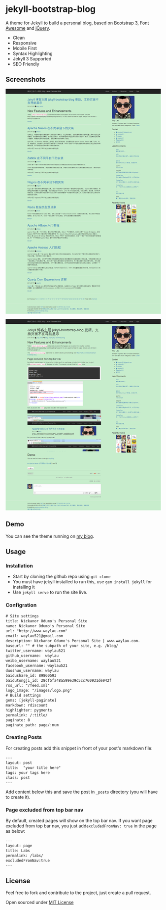# jekyll-bootstrap-blog

A theme for Jekyll to build a personal blog, based on [Bootstrap 3](http://getbootstrap.com/), [Font Awesome](http://fortawesome.github.io/Font-Awesome/) and [jQuery](http://jquery.com/).  

* Clean
* Responsive
* Mobile First
* Syntax Highlighting 
* Jekyll 3 Supported
* SEO Friendly

## Screenshots

![](img/20161203-screenshots-01.png)

![](img/20161203-screenshots-02.png)

## Demo

You can see the theme running on [my blog](https://waylau.com/).

<!-- more -->

## Usage

### Installation

- Start by cloning the github repo using `git clone`
- You must have jekyll installed to run this, use `gem install jekyll` for installing it
- Use `jekyll serve` to run the site live.

### Configration

```
# Site settings
title: Nickanor Odumo's Personal Site
name: Nickanor Odumo's Personal Site
url: "http://www.waylau.com"
email: waylau521@gmail.com
description: Nickanor Odumo's Personal Site | www.waylau.com.
baseurl: "" # the subpath of your site, e.g. /blog/
twitter_username: waylau521
github_username:  waylau
weibo_username: waylau521
facebook_username: waylau521
duoshuo_username: waylau
baidushare_id: 89860593
baidutongji_id: 28cf5fa48a599e39c5cc760931de942f
rss_url: "/feed.xml"
logo_image: "/images/logo.png"
# Build settings
gems: [jekyll-paginate]
markdown: rdiscount
highlighter: pygments
permalink: /:title/
paginate: 8
paginate_path: page/:num
```

### Creating Posts

For creating posts add this snippet in front of your post's markdown file:

```
---
layout: post
title:  "your title here"
tags: your tags here
class: post
---
```

Add content below this and save the post in `_posts` directory (you will have to create it).

### Page excluded from top bar nav

By default, created pages will show on the top bar nav. If you want page excluded from top bar nav, you just add`excludedFromNav: true` in the page as below: 

```
---
layout: page
title: Labs
permalink: /labs/
excludedFromNav:true
---
```

## License

Feel free to fork and contribute to the project, just create a pull request.

Open sourced under [MIT License](LICENSE) 

